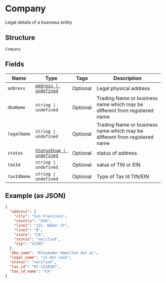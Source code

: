 
# Company

Legal details of a business entity

## Structure

`Company`

## Fields

| Name | Type | Tags | Description |
|  --- | --- | --- | --- |
| `address` | [`Address \| undefined`](/doc/models/address.md) | Optional | Legal physical address |
| `dbaName` | `string \| undefined` | Optional | Trading Name or business name which may be different from registered name |
| `legalName` | `string \| undefined` | Optional | Trading Name or business name which may be different from registered name |
| `status` | [`StatusEnum \| undefined`](/doc/models/status-enum.md) | Optional | status of address |
| `taxId` | `string \| undefined` | Optional | value of TIN or EIN |
| `taxIdName` | `string \| undefined` | Optional | Type of Tax Id TIN/EIN |

## Example (as JSON)

```json
{
  "address": {
    "city": "San Francisco",
    "country": "USA",
    "line1": "221, Baker St",
    "line2": "B",
    "state": "CA",
    "status": "verified",
    "zip": "12345"
  },
  "dba_name": "Alexander Hamilton dot ai",
  "legal_name": "v3 dot cash",
  "status": "verified",
  "tax_id": "87-1234567",
  "tax_id_name": "CA"
}
```

